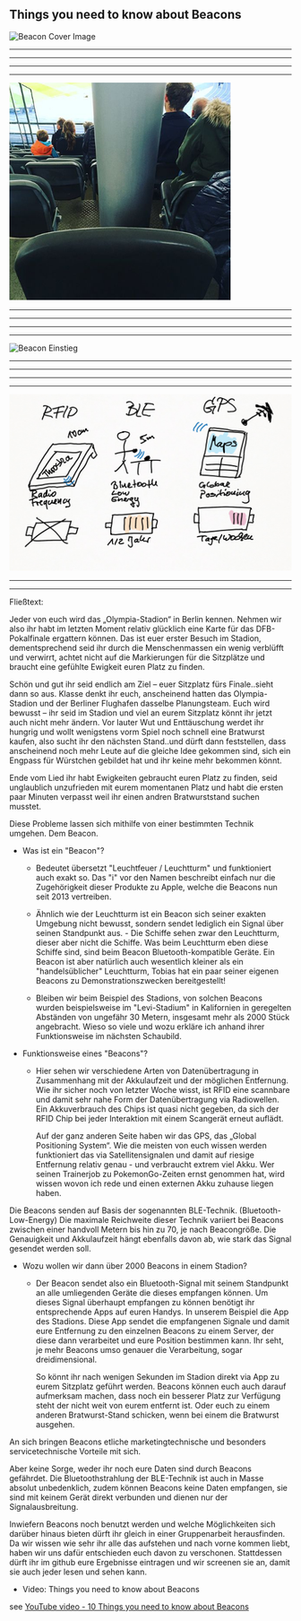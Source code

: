 ## Things you need to know about Beacons

![Beacon Cover Image](https://media-cdn.tripadvisor.com/media/photo-s/0f/23/03/8c/olympiastadion-berlin.jpg)
____
____
____
____

![Stadion2](Bilder/1_1Einstiegseat.PNG)
____
____
____
____

![Beacon Einstieg](https://upload.wikimedia.org/wikipedia/commons/3/37/John_Lynn_-_Smeaton%27s_Eddystone_Lighthouse.jpg)
____
____
____
____

![Intro](Bilder/1_Einstieg.png)

____
____

Fließtext:

Jeder von euch wird das „Olympia-Stadion“ in Berlin kennen.
Nehmen wir also ihr habt im letzten Moment relativ glücklich eine Karte für das DFB-Pokalfinale ergattern können. 
Das ist euer erster Besuch im Stadion, dementsprechend seid ihr durch die Menschenmassen ein wenig verblüfft und verwirrt, achtet nicht auf die Markierungen für die Sitzplätze und braucht eine gefühlte Ewigkeit euren Platz zu finden.

Schön und gut ihr seid endlich am Ziel – euer Sitzplatz fürs Finale..sieht dann so aus.
Klasse denkt ihr euch, anscheinend hatten das Olympia-Stadion und der Berliner Flughafen dasselbe Planungsteam.
Euch wird bewusst – ihr seid im Stadion und viel an eurem Sitzplatz könnt ihr jetzt auch nicht mehr ändern.
Vor lauter Wut und Enttäuschung werdet ihr hungrig und wollt wenigstens vorm Spiel noch schnell eine Bratwurst kaufen, also sucht ihr den nächsten Stand..und dürft dann feststellen, dass anscheinend noch mehr Leute auf die gleiche Idee gekommen sind, sich ein Engpass für Würstchen gebildet hat und ihr keine mehr bekommen könnt.

Ende vom Lied ihr habt Ewigkeiten gebraucht euren Platz zu finden, seid unglaublich unzufrieden mit eurem momentanen Platz und habt die ersten paar Minuten verpasst weil ihr einen andren Bratwurststand suchen musstet.

Diese Probleme lassen sich mithilfe von einer bestimmten Technik umgehen.
Dem Beacon.

* Was ist ein "Beacon"?

    - Bedeutet übersetzt "Leuchtfeuer / Leuchtturm" und funktioniert auch exakt so.
      Das "i" vor den Namen beschreibt einfach nur die Zugehörigkeit dieser Produkte zu Apple, welche die Beacons nun seit 2013 
      vertreiben.
    - Ähnlich wie der Leuchtturm ist ein Beacon sich seiner exakten Umgebung nicht bewusst, sondern sendet lediglich ein Signal über
      seinen Standpunkt aus. - Die Schiffe sehen zwar den Leuchtturm, dieser aber nicht die Schiffe.
      Was beim Leuchtturm eben diese Schiffe sind, sind beim Beacon Bluetooth-kompatible Geräte.
      Ein Beacon ist aber natürlich auch wesentlich kleiner als ein "handelsüblicher" Leuchtturm, Tobias hat ein paar seiner eigenen 
      Beacons zu Demonstrationszwecken bereitgestellt! 
      
    - Bleiben wir beim Beispiel des Stadions, von solchen Beacons wurden beispielsweise im "Levi-Stadium" in Kalifornien in  geregelten 
      Abständen von ungefähr 30 Metern, insgesamt mehr als 2000 Stück angebracht.
      Wieso so viele und wozu erkläre ich anhand ihrer Funktionsweise im nächsten Schaubild.

* Funktionsweise eines "Beacons"?

    - Hier sehen wir verschiedene Arten von Datenübertragung in Zusammenhang mit der Akkulaufzeit und der möglichen Entfernung.
      Wie ihr sicher noch von letzter Woche wisst, ist RFID eine scannbare und damit sehr nahe Form der Datenübertragung via 
      Radiowellen.
      Ein Akkuverbrauch des Chips ist quasi nicht gegeben, da sich der RFID Chip bei 
      jeder Interaktion mit einem Scangerät erneut auflädt.
      
      Auf der ganz anderen Seite haben wir das GPS, das „Global Positioning System“. 
      Wie die meisten von euch wissen werden funktioniert das via Satellitensignalen und damit auf riesige Entfernung relativ genau - 
      und verbraucht extrem viel Akku.
Wer seinen Trainerjob zu PokemonGo-Zeiten ernst genommen hat, wird wissen wovon ich rede und einen externen Akku zuhause liegen haben.
      
Die Beacons senden auf Basis der sogenannten BLE-Technik. (Bluetooth-Low-Energy)
      Die maximale Reichweite dieser Technik variiert bei Beacons zwischen einer handvoll Metern bis hin zu 70, je nach Beacongröße.
      Die Genauigkeit und Akkulaufzeit hängt ebenfalls davon ab, wie stark das Signal gesendet werden soll.
      
* Wozu wollen wir dann über 2000 Beacons in einem Stadion?
      
    - Der Beacon sendet also ein Bluetooth-Signal mit seinem Standpunkt an alle umliegenden Geräte die dieses empfangen können.
      Um dieses Signal überhaupt empfangen zu können benötigt ihr entsprechende Apps auf euren Handys.
      In unserem Beispiel die App des Stadions.
      Diese App sendet die empfangenen Signale und damit eure Entfernung zu den einzelnen Beacons zu einem Server, der diese dann 
      verarbeitet und eure Position bestimmen kann. Ihr seht, je mehr Beacons umso genauer die Verarbeitung, sogar dreidimensional.
      
      So könnt ihr nach wenigen Sekunden im Stadion direkt via App zu eurem Sitzplatz geführt werden.
      Beacons können euch auch darauf aufmerksam machen, dass noch ein besserer Platz zur Verfügung steht der nicht weit von eurem 
      entfernt ist.
Oder euch zu einem anderen Bratwurst-Stand schicken, wenn bei einem die Bratwurst ausgehen.

An sich bringen Beacons etliche marketingtechnische und besonders servicetechnische Vorteile mit sich.
      
Aber keine Sorge, weder ihr noch eure Daten sind durch Beacons gefährdet. Die Bluetoothstrahlung der BLE-Technik ist auch in 
Masse absolut unbedenklich, zudem können Beacons  keine Daten empfangen, sie sind mit keinem Gerät direkt verbunden und dienen nur 
der Signalausbreitung.
      
Inwiefern Beacons noch benutzt werden und welche Möglichkeiten sich darüber hinaus bieten dürft ihr gleich in einer Gruppenarbeit 
herausfinden.
Da wir wissen wie sehr ihr alle das aufstehen und nach vorne kommen liebt, haben wir uns dafür entschieden euch davon zu 
verschonen.
Stattdessen dürft ihr im github eure Ergebnisse eintragen und wir screenen sie an, damit sie auch jeder lesen und sehen kann.

* Video: Things you need to know about Beacons

see [YouTube video - 10 Things you need to know about Beacons](https://www.youtube.com/watch?v=L44m7otNI7o)
